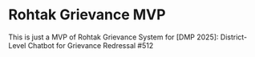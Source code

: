 # Rohtak Grievance MVP

This is just a MVP of Rohtak Grievance System for [DMP 2025]: District-Level Chatbot for Grievance Redressal #512
